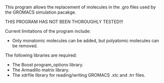 This program allows the replacement of molecules in the .gro files used by the GROMACS simulation pacakge. 

THIS PROGRAM HAS NOT BEEN THOROUGHLY TESTED!!!

Current limitations of the program include:
* Only monatomic molecules can be added, but polyatomic molecules can be removed.

The following libraries are required:
* The Boost program_options library.
* The Armadillo matrix library.
* The xdrfile library for reading/writing GROMACS .xtc and .trr files.
